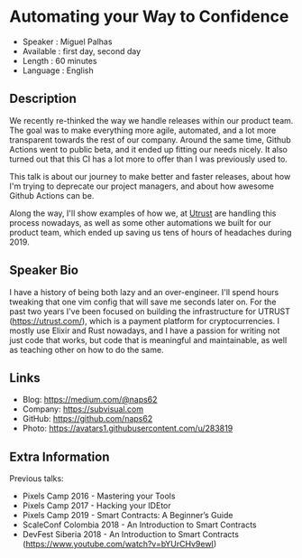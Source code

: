Automating your Way to Confidence
=================================================

* Speaker   : Miguel Palhas
* Available : first day, second day
* Length    : 60 minutes
* Language  : English

Description
-----------

We recently re-thinked the way we handle releases within our product team. The goal was to make everything more agile, automated, and a lot more transparent towards the rest of our company.
Around the same time, Github Actions went to public beta, and it ended up fitting our needs nicely. It also turned out that this CI has a lot more to offer than I was previously used to.

This talk is about our journey to make better and faster releases, about how I'm trying to deprecate our project managers, and about how awesome Github Actions can be.

Along the way, I'll show examples of how we, at [Utrust](https://utrust.com) are handling this process nowadays, as well as some other automations we built for our product team, which ended up saving us tens of hours of headaches during 2019.

Speaker Bio
-----------

I have a history of being both lazy and an over-engineer. I'll spend hours
tweaking that one vim config that will save me seconds later on.
For the past two years I've been focused on building the infrastructure for UTRUST (https://utrust.com/), which is a payment platform for cryptocurrencies.
I mostly use Elixir and Rust nowadays, and I have a passion for writing not just
code that works, but code that is meaningful and maintainable, as well as
teaching other on how to do the same.

Links
-----

* Blog: https://medium.com/@naps62
* Company: https://subvisual.com
* GitHub: https://github.com/naps62
* Photo: https://avatars1.githubusercontent.com/u/283819

Extra Information
-----------------

Previous talks:

* Pixels Camp 2016 - Mastering your Tools
* Pixels Camp 2017 - Hacking your IDEtor
* Pixels Camp 2019 - Smart Contracts: A Beginner’s Guide
* ScaleConf Colombia 2018 - An Introduction to Smart Contracts
* DevFest Siberia 2018 - An Introduction to Smart Contracts (https://www.youtube.com/watch?v=bYUrCHv9ewI)
